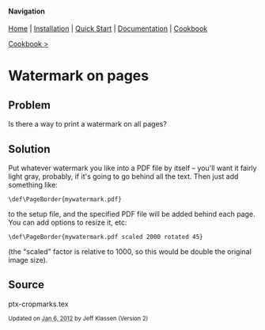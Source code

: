 #### Navigation

[Home](../home/README.md)  | [Installation](../installation/README.md) | [Quick Start](../quick-start/README.md) | [Documentation](../documentation/README.md) | [Cookbook ](README.md)

[Cookbook >](README.md)


# <span class="entry-title">Watermark on pages</span>

## <a name="TOC-Problem">Problem</a>

<a name="TOC-Problem">

Is there a way to print a watermark on all pages?

</a>

## <a name="TOC-Problem"></a><a name="TOC-Solution">Solution</a>

<a name="TOC-Solution">Put whatever watermark you like into a PDF file by itself – you'll want it fairly light gray, probably, if it's going to go behind all the text. Then just add something like:

```
\def\PageBorder{mywatermark.pdf}
```

to the setup file, and the specified PDF file will be added behind each page. You can add options to resize it, etc:

```
\def\PageBorder{mywatermark.pdf scaled 2000 rotated 45}
```

(the "scaled" factor is relative to 1000, so this would be double the original image size).

</a>

## <a name="TOC-Solution"></a><a name="TOC-Source">Source</a>

<a name="TOC-Source">

ptx-cropmarks.tex



<small>Updated on <abbr class="updated" title="2012-01-06T16:11:54.537Z">Jan 6, 2012</abbr> by <span class="author"><span class="vcard">Jeff Klassen</span> </span>(Version <span class="sites:revision">2</span>)</small>
